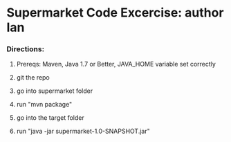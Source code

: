 <h1>
    Supermarket Code Excercise: author Ian
</h1>

<h3>
    Directions:
</h3>

<ol>
    <li><p>Prereqs: Maven, Java 1.7 or Better, JAVA_HOME variable set correctly </p></li>
    <li><p>git the repo</p></li>
    <li><p>go into supermarket folder</p></li>
    <li><p>run "mvn package"</p></li>
    <li><p>go into the target folder</p></li>
    <li><p>run "java -jar supermarket-1.0-SNAPSHOT.jar"</p></li>
</ol>
